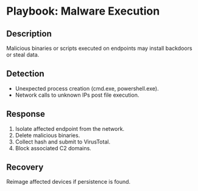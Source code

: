 # Playbook: Malware Execution
## Description
Malicious binaries or scripts executed on endpoints may install backdoors or steal data.

## Detection
- Unexpected process creation (cmd.exe, powershell.exe).
- Network calls to unknown IPs post file execution.

## Response
1. Isolate affected endpoint from the network.
2. Delete malicious binaries.
3. Collect hash and submit to VirusTotal.
4. Block associated C2 domains.

## Recovery
Reimage affected devices if persistence is found.
